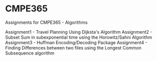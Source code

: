 # CMPE365
Assignments for CMPE365 - Algorithms

Assignment1 - Travel Planning Using Dijksta's Algorithm
Assignment2 - Subset Sum in subexponential time using the Horowitz/Sahni Algorithm
Assignment3 - Huffman Encoding/Decoding Package
Assignment4 - Finding Differences between two files using the Longest Common Subsequence algorithm
